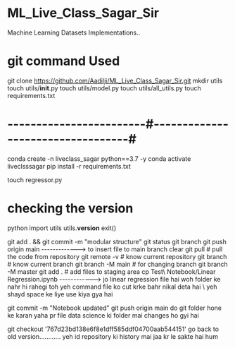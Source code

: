 # ML_Live_Class_Sagar_Sir
Machine Learning Datasets Implementations..

# git command Used

git clone https://github.com/Aadilji/ML_Live_Class_Sagar_Sir.git
mkdir utils
touch utils/__init__.py
touch utils/model.py
touch utils/all_utils.py
touch requirements.txt
# ------------------------#----------------------------------#
conda create -n liveclass_sagar python==3.7 -y
conda activate liveclsssagar
pip install -r requirements.txt

touch regressor.py

# checking the version
python
import utils
utils.__version__
exit()


git add . && git commit -m "modular structure"
git status
git branch
git push origin main   -------------> to insert file to main branch
clear
git pull                  # pull the code from repository
git remote -v             # know current repository
git branch                # know current branch
git branch -M main       #  for changing branch
git branch -M master
git add .                 # add files to staging area
cp Test\ Notebook/Linear Regression.ipynb                 ------------> jo linear regression file hai woh folder ke nahr hi rahegi
                                                                        toh yeh command file ko cut krke bahr nikal deta hai
                                                                        \    yeh shayd space ke liye use kiya gya hai

git commit -m "Notebook updated"
git push origin main
                                                                       do git folder hone ke karan yaha pr file data science ki folder mai changes ho gyi hai


git checkout '767d23bd138e6f8e1dff585ddf04700aab544151'                go back to old version............ yeh id repository ki history mai jaa kr le sakte hai hum

